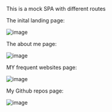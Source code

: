 This is a mock SPA with different routes

The inital landing page:

![image](https://user-images.githubusercontent.com/55326813/234489950-3e0ce726-02c7-4ddc-90aa-0c28c10f268f.png)

The about me page:

![image](https://user-images.githubusercontent.com/55326813/234490051-7f49b785-679e-4fca-a458-c584abd96a0a.png)

MY frequent websites page:

![image](https://user-images.githubusercontent.com/55326813/234490089-47d7baad-2272-452d-8df9-e54fb0f5d677.png)

My Github repos page:

![image](https://user-images.githubusercontent.com/55326813/234490147-1768c8d9-333e-4970-bd0e-0d7511abbebe.png)
